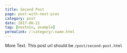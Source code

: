 ```yaml
---
title: Second Post
page: post-with-next-prev
category: post
date: 2017-06-21
tag: [nextein, example]
permalink: /:category/:name.html
---
```


More Text. This post url should be `/post/second-post.html`

